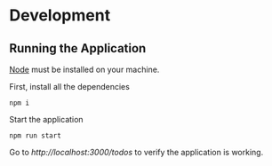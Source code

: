 # Development
## Running the Application
[Node](https://nodejs.org/en/) must be installed on your machine.

First, install all the dependencies

```npm i```

Start the application 

```npm run start```

Go to *http://localhost:3000/todos* to verify the application is working. 